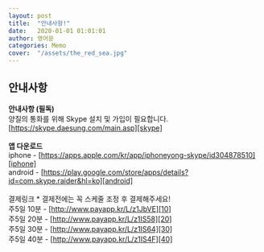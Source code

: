 ```yaml
---
layout: post
title:  "안내사항!"
date:   2020-01-01 01:01:01
author: 영어문
categories: Memo
cover:  "/assets/the_red_sea.jpg"
---
```


## 안내사항

<strong>안내사항 (필독)</strong><br>
양질의 통화를 위해 Skype 설치 및 가입이 필요합니다.<br>
[https://skype.daesung.com/main.asp][skype]<br>
<br>
<strong>앱 다운로드</strong><br>
iphone - [https://apps.apple.com/kr/app/iphoneyong-skype/id304878510][iphone]<br>
android - [https://play.google.com/store/apps/details?id=com.skype.raider&hl=ko][android]<br>
<br>
결제링크 * 결제전에는 꼭 스케줄 조정 후 결제해주세요!<br>
주5일 10분 - [http://www.payapp.kr/L/z1JbVE][10]<br>
주5일 20분 - [http://www.payapp.kr/L/z1IS58][20]<br>
주5일 30분 - [http://www.payapp.kr/L/z1IS64][30]<br>
주5일 40분 - [http://www.payapp.kr/L/z1IS4F][40]<br>
<br> 

[10]:http://www.payapp.kr/L/z1JbVE
[20]:http://www.payapp.kr/L/z1IS58
[30]:http://www.payapp.kr/L/z1IS64
[40]:http://www.payapp.kr/L/z1IS4F
[skype]:https://skype.daesung.com/main.asp
[iphone]:https://apps.apple.com/kr/app/iphoneyong-skype/id304878510
[android]:https://play.google.com/store/apps/details?id=com.skype.raider&hl=ko